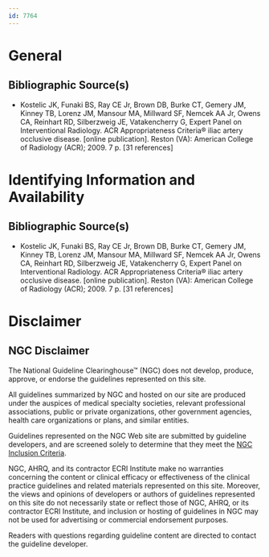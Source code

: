 ```yaml
---
id: 7764
---
```


# General

## Bibliographic Source(s)

- Kostelic JK, Funaki BS, Ray CE Jr, Brown DB, Burke CT, Gemery JM, Kinney TB, Lorenz JM, Mansour MA, Millward SF, Nemcek AA Jr, Owens CA, Reinhart RD, Silberzweig JE, Vatakencherry G, Expert Panel on Interventional Radiology. ACR Appropriateness Criteria® iliac artery occlusive disease. [online publication]. Reston (VA): American College of Radiology (ACR); 2009. 7 p. [31 references]

# Identifying Information and Availability

## Bibliographic Source(s)

- Kostelic JK, Funaki BS, Ray CE Jr, Brown DB, Burke CT, Gemery JM, Kinney TB, Lorenz JM, Mansour MA, Millward SF, Nemcek AA Jr, Owens CA, Reinhart RD, Silberzweig JE, Vatakencherry G, Expert Panel on Interventional Radiology. ACR Appropriateness Criteria® iliac artery occlusive disease. [online publication]. Reston (VA): American College of Radiology (ACR); 2009. 7 p. [31 references]

# Disclaimer

## NGC Disclaimer

The National Guideline Clearinghouse™ (NGC) does not develop, produce, approve, or endorse the guidelines represented on this site.

All guidelines summarized by NGC and hosted on our site are produced under the auspices of medical specialty societies, relevant professional associations, public or private organizations, other government agencies, health care organizations or plans, and similar entities.

Guidelines represented on the NGC Web site are submitted by guideline developers, and are screened solely to determine that they meet the [NGC Inclusion Criteria](/help-and-about/summaries/inclusion-criteria).

NGC, AHRQ, and its contractor ECRI Institute make no warranties concerning the content or clinical efficacy or effectiveness of the clinical practice guidelines and related materials represented on this site. Moreover, the views and opinions of developers or authors of guidelines represented on this site do not necessarily state or reflect those of NGC, AHRQ, or its contractor ECRI Institute, and inclusion or hosting of guidelines in NGC may not be used for advertising or commercial endorsement purposes.

Readers with questions regarding guideline content are directed to contact the guideline developer.

